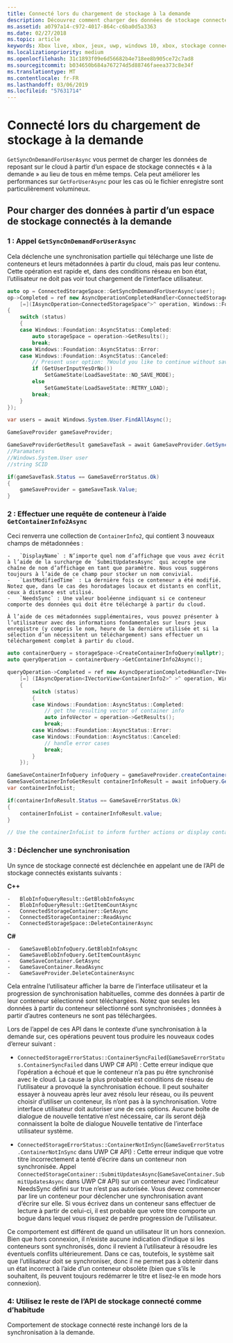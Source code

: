 ```yaml
---
title: Connecté lors du chargement de stockage à la demande
description: Découvrez comment charger des données de stockage connecté à la demande, au lieu de tous en même temps.
ms.assetid: a0797a14-c972-4017-864c-c6ba0d5a3363
ms.date: 02/27/2018
ms.topic: article
keywords: Xbox live, xbox, jeux, uwp, windows 10, xbox, stockage connecté
ms.localizationpriority: medium
ms.openlocfilehash: 31c1893f09e6d56682b4e718ee8b905ce72c7ad8
ms.sourcegitcommit: b034650b684a767274d5d88746faeea373c8e34f
ms.translationtype: MT
ms.contentlocale: fr-FR
ms.lasthandoff: 03/06/2019
ms.locfileid: "57631714"
---
```

# <a name="connected-storage-loading-on-demand"></a>Connecté lors du chargement de stockage à la demande

`GetSyncOnDemandForUserAsync` vous permet de charger les données de reposant sur le cloud à partir d’un espace de stockage connectés « à la demande » au lieu de tous en même temps. Cela peut améliorer les performances sur `GetForUserAsync` pour les cas où le fichier enregistre sont particulièrement volumineux.

## <a name="to-load-data-from-a-connected-storage-space-on-demand"></a>Pour charger des données à partir d’un espace de stockage connectés à la demande

### <a name="1--call-getsyncondemandforuserasync"></a>1 :  Appel `GetSyncOnDemandForUserAsync`

Cela déclenche une synchronisation partielle qui télécharge une liste de conteneurs et leurs métadonnées à partir du cloud, mais pas leur contenu. Cette opération est rapide et, dans des conditions réseau en bon état, l’utilisateur ne doit pas voir tout chargement de l’interface utilisateur.

```cpp
auto op = ConnectedStorageSpace::GetSyncOnDemandForUserAsync(user);
op->Completed = ref new AsyncOperationCompletedHandler<ConnectedStorageSpace^>(
    [=](IAsyncOperation<ConnectedStorageSpace^>^ operation, Windows::Foundation::AsyncStatus status)
{
    switch (status)
    {
    case Windows::Foundation::AsyncStatus::Completed:
        auto storageSpace = operation->GetResults();
        break;
    case Windows::Foundation::AsyncStatus::Error:
    case Windows::Foundation::AsyncStatus::Canceled:
        // Present user option: ?Would you like to continue without saving progress??
        if (GetUserInputYesOrNo())
            SetGameState(LoadSaveState::NO_SAVE_MODE);
        else
            SetGameState(LoadSaveState::RETRY_LOAD);
        break;
    }
});
```

```csharp
var users = await Windows.System.User.FindAllAsync();

GameSaveProvider gameSaveProvider;

GameSaveProviderGetResult gameSaveTask = await GameSaveProvider.GetSyncOnDemandForUserAsync(users[0], context.AppConfig.ServiceConfigurationId); 
//Paramaters
//Windows.System.User user
//string SCID

if(gameSaveTask.Status == GameSaveErrorStatus.Ok)
{
    gameSaveProvider = gameSaveTask.Value;
}
```


### <a name="2--perform-a-container-query-using-getcontainerinfo2async"></a>2 :  Effectuer une requête de conteneur à l’aide `GetContainerInfo2Async`

Ceci renverra une collection de `ContainerInfo2`, qui contient 3 nouveaux champs de métadonnées :

    -   `DisplayName` : N’importe quel nom d’affichage que vous avez écrit à l’aide de la surcharge de `SubmitUpdatesAsync` qui accepte une chaîne de nom d’affichage en tant que paramètre. Nous vous suggérons toujours à l’aide de ce champ pour stocker un nom convivial.
    -   `LastModifiedTime` : La dernière fois ce conteneur a été modifié. Notez que, dans le cas des horodatages locaux et distants en conflit, ceux à distance est utilisé.
    -   `NeedsSync` : Une valeur booléenne indiquant si ce conteneur comporte des données qui doit être téléchargé à partir du cloud.

    À l’aide de ces métadonnées supplémentaires, vous pouvez présenter à l’utilisateur avec des informations fondamentales sur leurs jeux enregistre (y compris le nom, heure de la dernière utilisée et si la sélection d’un nécessitent un téléchargement) sans effectuer un téléchargement complet à partir du cloud.

```cpp
auto containerQuery = storageSpace->CreateContainerInfoQuery(nullptr); //return list of containers in ConnectedStorageSpace
auto queryOperation = containerQuery->GetContainerInfo2Async();

queryOperation->Completed = ref new AsyncOperationCompletedHandler<IVectorView<ContainerInfo2>^ >( 
    [=] (IAsyncOperation<IVectorView<ContainerInfo2>^ >^ operation, Windows::Foundation::AsyncStatus status)
    {
        switch (status)
        {
        case Windows::Foundation::AsyncStatus::Completed:
            // get the resulting vector of container info
            auto infoVector = operation->GetResults();
            break;
        case Windows::Foundation::AsyncStatus::Error:
        case Windows::Foundation::AsyncStatus::Canceled:
            // handle error cases
            break;
        }
    });
```

```csharp
GameSaveContainerInfoQuery infoQuery = gameSaveProvider.createContainerInfoQuery();
GameSaveContainerInfoGetResult containerInfoResult = await infoQuery.GetContainerInfoAsync();
var containerInfoList;

if(containerInfoResult.Status == GameSaveErrorStatus.Ok)
{
    containerInfoList = containerInfoResult.value;
}

// Use the containerInfoList to inform further actions or display container data to user. 
```

### <a name="3--trigger-a-sync"></a>3 :  Déclencher une synchronisation

Un synce de stockage connecté est déclenchée en appelant une de l’API de stockage connectés existants suivants :

**C++**

    -   BlobInfoQueryResult::GetBlobInfoAsync
    -   BlobInfoQueryResult::GetItemCountAsync
    -   ConnectedStorageContainer::GetAsync
    -   ConnectedStorageContainer::ReadAsync
    -   ConnectedStorageSpace::DeleteContainerAsync

**C#**

    -   GameSaveBlobInfoQuery.GetBlobInfoAsync
    -   GameSaveBlobInfoQuery.GetItemCountAsync
    -   GameSaveContainer.GetAsync
    -   GameSaveContainer.ReadAsync
    -   GameSaveProvider.DeleteContainerAsync

Cela entraîne l’utilisateur afficher la barre de l’interface utilisateur et la progression de synchronisation habituelles, comme des données à partir de leur conteneur sélectionné sont téléchargées. Notez que seules les données à partir du conteneur sélectionné sont synchronisées ; données à partir d’autres conteneurs ne sont pas téléchargées.

Lors de l’appel de ces API dans le contexte d’une synchronisation à la demande sur, ces opérations peuvent tous produire les nouveaux codes d’erreur suivant :

-   `ConnectedStorageErrorStatus::ContainerSyncFailed`(`GameSaveErrorStatus.ContainerSyncFailed` dans UWP C# API) : Cette erreur indique que l’opération a échoué et que le conteneur n’a pas pu être synchronisé avec le cloud. La cause la plus probable est conditions de réseau de l’utilisateur a provoqué la synchronisation échoue. Il peut souhaiter essayer à nouveau après leur avez résolu leur réseau, ou ils peuvent choisir d’utiliser un conteneur, ils n’ont pas à la synchronisation. Votre interface utilisateur doit autoriser une de ces options. Aucune boîte de dialogue de nouvelle tentative n’est nécessaire, car ils seront déjà connaissent la boîte de dialogue Nouvelle tentative de l’interface utilisateur système.

-   `ConnectedStorageErrorStatus::ContainerNotInSync`(`GameSaveErrorStatus.ContainerNotInSync` dans UWP C# API) : Cette erreur indique que votre titre incorrectement a tenté d’écrire dans un conteneur non synchronisée. Appel `ConnectedStorageContainer::SubmitUpdatesAsync`(`GameSaveContainer.SubmitUpdatesAsync` dans UWP C# API) sur un conteneur avec l’indicateur NeedsSync défini sur true n’est pas autorisée. Vous devez commencer par lire un conteneur pour déclencher une synchronisation avant d’écrire sur elle. Si vous écrivez dans un conteneur sans effectuer de lecture à partir de celui-ci, il est probable que votre titre comporte un bogue dans lequel vous risquez de perdre progression de l’utilisateur.

Ce comportement est différent de quand un utilisateur lit un hors connexion. Bien que hors connexion, il n’existe aucune indication d’indique si les conteneurs sont synchronisés, donc il revient à l’utilisateur à résoudre les éventuels conflits ultérieurement. Dans ce cas, toutefois, le système sait que l’utilisateur doit se synchroniser, donc il ne permet pas à obtenir dans un état incorrect à l’aide d’un conteneur obsolète (bien que s’ils le souhaitent, ils peuvent toujours redémarrer le titre et lisez-le en mode hors connexion).

### <a name="4--use-the-rest-of-the-connected-storage-api-as-normal"></a>4:  Utilisez le reste de l’API de stockage connecté comme d’habitude

Comportement de stockage connecté reste inchangé lors de la synchronisation à la demande.
